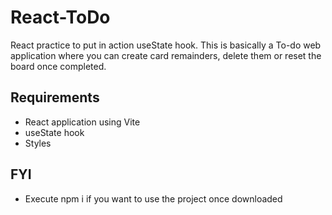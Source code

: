 # React-ToDo
React practice to put in action useState hook. This is basically a To-do web application where you can create card remainders, delete them or reset the board once completed.
## Requirements
- React application using Vite
- useState hook
- Styles
## FYI
- Execute npm i if you want to use the project once downloaded



